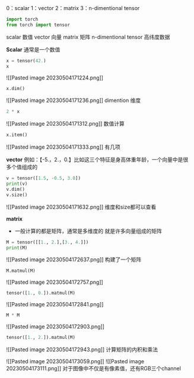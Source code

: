 0：scalar
1：vector
2：matrix
3：n-dimentional tensor

```python
import torch
from torch import tensor
```

scalar 数值
vector 向量
matrix 矩阵
n-dimentional tensor 高纬度数据

**Scalar**
通常是一个数值
```python
x = tensor(42.)
x
```
![[Pasted image 20230504171224.png]]

```python
x.dim()
```
![[Pasted image 20230504171236.png]]
dimention 维度

```python
2 * x
```
![[Pasted image 20230504171312.png]]
数值计算

```python
x.item()
```
![[Pasted image 20230504171333.png]]
有几项

**vector**
例如：【-5.，2.，0.】比如这三个特征是身高体重年龄，一个向量中是很多个值组成的
```python
v = tensor([1.5, -0.5, 3.0])
print(v)
v.dim()
v.size()
```
![[Pasted image 20230504171632.png]]
维度和size都可以查看

**matrix**
- 一般计算的都是矩阵，通常是多维度的
就是许多向量组成的矩阵
```python
M = tensor([[1., 2.],[3., 4.]])
print(M)
```
![[Pasted image 20230504172637.png]]
构建了一个矩阵
```python
M.matmul(M)
```
![[Pasted image 20230504172757.png]]
```python
tensor([1., 0.]).matmul(M)
```
![[Pasted image 20230504172841.png]]
```python
M * M
```
![[Pasted image 20230504172903.png]]
```python
tensor([1., 2.]).matmul(M)
```
![[Pasted image 20230504172943.png]]
计算矩阵的内积和乘法

![[Pasted image 20230504173059.png]]
![[Pasted image 20230504173111.png]]
对于图像中不仅是有像素值，还有RGB三个channel

